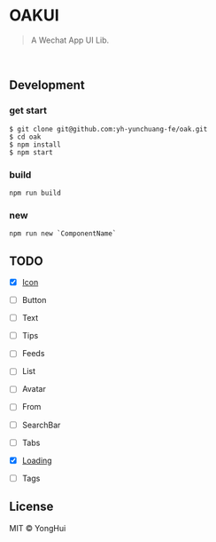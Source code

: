 # OAKUI
> A Wechat App UI Lib.
<br/>

## Development

### get start
```code
$ git clone git@github.com:yh-yunchuang-fe/oak.git
$ cd oak
$ npm install
$ npm start
```

### build
```code
npm run build
```

### new
```code
npm run new `ComponentName`
```

## TODO

- [x] [Icon](https://github.com/yh-yunchuang-fe/oak/blob/develop/src/packages/icon/)
- [ ] Button
- [ ] Text
- [ ] Tips
- [ ] Feeds 
- [ ] List
- [ ] Avatar
- [ ] From
- [ ] SearchBar
- [ ] Tabs
- [x] [Loading](https://github.com/yh-yunchuang-fe/oak/blob/develop/src/packages/loading/)
- [ ] Tags


## License
MIT © YongHui
